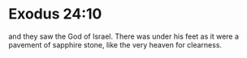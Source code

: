 # Exodus 24:10

and they saw the God of Israel. There was under his feet as it were a pavement of sapphire stone, like the very heaven for clearness.
